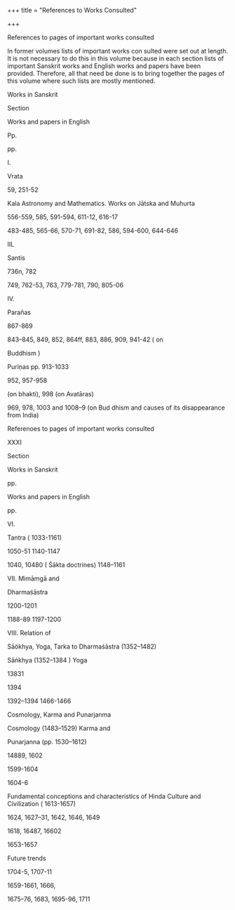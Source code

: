 +++
title = "References to Works Consulted"

+++

References to pages of important works consulted 

In former volumes lists of important works con sulted were set out at length. It is not necessary to do this in this volume because in each section lists of important Sanskrit works and English works and papers have been provided. Therefore, all that need be done is to bring together the pages of this volume where such lists are mostly mentioned. 

Works in Sanskrit 

Section 

Works and papers in English 

Pp. 

pp. 

I. 

Vrata 

59, 251-52 

Kala Astronomy and Mathematics. Works on Jātska and Muhurta 

556-559, 585, 591-594, 611-12, 616-17 

483-485, 565-66, 570-71, 691-82, 586, 594-600, 644-646 

IIL 

Santis 

736n, 782 

749, 762-53, 763, 779-781, 790, 805-06 

IV. 

Parañas 

867-869 

843–845, 849, 852, 864ff, 883, 886, 909, 941-42 ( on 

Buddhism ) 

Puriṇas pp. 913-1033 

952, 957-958 

(on bhakti), 998 (on Avatāras) 

969, 978, 1003 and 1008–9 (on Bud dhism and causes of its disappearance from India) 

Referenoes to pages of important works consulted 

XXXI 

Section 

Works in Sanskrit 

pp. 

Works and papers in English 

pp. 

VI. 

Tantra ( 1033-1161) 

1050-51 1140-1147 

1040, 10480 ( Śākta doctrines) 1148–1161 

VII. Mimāmgā and 

Dharmaśāstra 

1200-1201 

1188-89 1197-1200 

VIII. Relation of 

Sāökhya, Yoga, Tarka to Dharmaśāstra (1352–1482) 

Sāṅkhya (1352–1384 ) Yoga 

13831 

1394 

1392–1394 1466-1466 

Cosmology, Karma and Punarjanma 

Cosmology (1483–1529) Karma and 

Punarjanna (pp. 1530–1612) 

14889, 1602 

1599-1604 

1604-6 

Fundamental conceptions and characteristics of Hinda Culture and Civilization ( 1613-1657) 

1624, 1627–31, 1642, 1646, 1649 

1618, 16487, 16602 

1653-1657 

Future trends 

1704-5, 1707-11 

1659-1661, 1666, 

1675–76, 1683, 1695-96, 1711 
